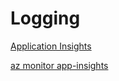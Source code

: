 # Logging

[Application Insights](https://docs.microsoft.com/en-us/azure/azure-monitor/app/app-insights-overview)

[az monitor app-insights](https://docs.microsoft.com/en-us/cli/azure/ext/application-insights/monitor/app-insights?view=azure-cli-latest)
